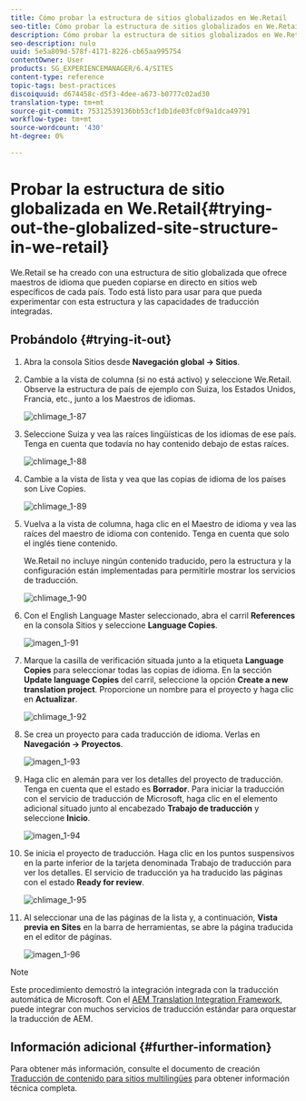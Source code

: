 ```yaml
---
title: Cómo probar la estructura de sitios globalizados en We.Retail
seo-title: Cómo probar la estructura de sitios globalizados en We.Retail
description: Cómo probar la estructura de sitios globalizados en We.Retail
seo-description: nulo
uuid: 5e5a809d-578f-4171-8226-cb65aa995754
contentOwner: User
products: SG_EXPERIENCEMANAGER/6.4/SITES
content-type: reference
topic-tags: best-practices
discoiquuid: d674458c-d5f3-4dee-a673-b0777c02ad30
translation-type: tm+mt
source-git-commit: 75312539136bb53cf1db1de03fc0f9a1dca49791
workflow-type: tm+mt
source-wordcount: '430'
ht-degree: 0%

---
```



# Probar la estructura de sitio globalizada en We.Retail{#trying-out-the-globalized-site-structure-in-we-retail}

We.Retail se ha creado con una estructura de sitio globalizada que ofrece maestros de idioma que pueden copiarse en directo en sitios web específicos de cada país. Todo está listo para usar para que pueda experimentar con esta estructura y las capacidades de traducción integradas.

## Probándolo {#trying-it-out}

1. Abra la consola Sitios desde **Navegación global -> Sitios**.
1. Cambie a la vista de columna (si no está activo) y seleccione We.Retail. Observe la estructura de país de ejemplo con Suiza, los Estados Unidos, Francia, etc., junto a los Maestros de idiomas.

   ![chlimage_1-87](assets/chlimage_1-87.png)

1. Seleccione Suiza y vea las raíces lingüísticas de los idiomas de ese país. Tenga en cuenta que todavía no hay contenido debajo de estas raíces.

   ![chlimage_1-88](assets/chlimage_1-88.png)

1. Cambie a la vista de lista y vea que las copias de idioma de los países son Live Copies.

   ![chlimage_1-89](assets/chlimage_1-89.png)

1. Vuelva a la vista de columna, haga clic en el Maestro de idioma y vea las raíces del maestro de idioma con contenido. Tenga en cuenta que solo el inglés tiene contenido.

   We.Retail no incluye ningún contenido traducido, pero la estructura y la configuración están implementadas para permitirle mostrar los servicios de traducción.

   ![chlimage_1-90](assets/chlimage_1-90.png)

1. Con el English Language Master seleccionado, abra el carril **References** en la consola Sitios y seleccione **Language Copies**.

   ![imagen_1-91](assets/chlimage_1-91.png)

1. Marque la casilla de verificación situada junto a la etiqueta **Language Copies** para seleccionar todas las copias de idioma. En la sección **Update language Copies** del carril, seleccione la opción **Create a new translation project**. Proporcione un nombre para el proyecto y haga clic en **Actualizar**.

   ![chlimage_1-92](assets/chlimage_1-92.png)

1. Se crea un proyecto para cada traducción de idioma. Verlas en **Navegación -> Proyectos**.

   ![imagen_1-93](assets/chlimage_1-93.png)

1. Haga clic en alemán para ver los detalles del proyecto de traducción. Tenga en cuenta que el estado es **Borrador**. Para iniciar la traducción con el servicio de traducción de Microsoft, haga clic en el elemento adicional situado junto al encabezado **Trabajo de traducción** y seleccione **Inicio**.

   ![imagen_1-94](assets/chlimage_1-94.png)

1. Se inicia el proyecto de traducción. Haga clic en los puntos suspensivos en la parte inferior de la tarjeta denominada Trabajo de traducción para ver los detalles. El servicio de traducción ya ha traducido las páginas con el estado **Ready for review**.

   ![chlimage_1-95](assets/chlimage_1-95.png)

1. Al seleccionar una de las páginas de la lista y, a continuación, **Vista previa en Sites** en la barra de herramientas, se abre la página traducida en el editor de páginas.

   ![imagen_1-96](assets/chlimage_1-96.png)

>[!NOTE]
>
>Este procedimiento demostró la integración integrada con la traducción automática de Microsoft. Con el [AEM Translation Integration Framework](/help/sites-administering/translation.md), puede integrar con muchos servicios de traducción estándar para orquestar la traducción de AEM.

## Información adicional {#further-information}

Para obtener más información, consulte el documento de creación [Traducción de contenido para sitios multilingües](/help/sites-administering/translation.md) para obtener información técnica completa.
